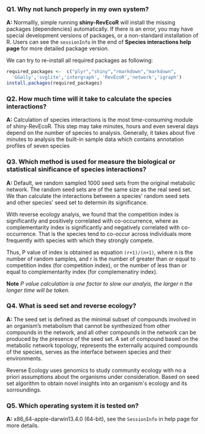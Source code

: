### Q1. Why not lunch properly in my own system?

**A:** Normallly, simple running **shiny-RevEcoR** will install the missing packages (dependencies) automatically. If there is an error, you may have special development versions of packages, or a non-standard installation of R. Users can see the `sessionInfo` in the end of **Species interactions help page** for more detailed package version.

We can try to re-install all required packages as following:

```r
required_packages <-  c("plyr","shiny","rmarkdown","markdown",
  'GGally','svglite','intergraph', 'RevEcoR','network','igraph')
install.packages(required_packages)
```

### Q2. How much time will it take to calculate the species interactions? 

**A:** Calculation of species interactions is the most time-consuming module of shiny-RevEcoR. This step may take minutes, hours and even several days depend on the number of species to analysis. Generally, it takes about five minutes to analysis the built-in sample data which contains annotation profiles of seven species

### Q3. Which method is used for measure the biological or statistical sinificance of species interactions?

**A:** Default, we random sampled 1000 seed sets from the original metabolic network. The random seed sets are of the same size as the real seed set. We than calculate the interactions between a species' random seed sets and other species' seed set to determin its significance.

With reverse ecology analyis, we found that the competition index is significantly and positively correlated with co-occurrence, where as complementarity index is significantly and negatively correlated with co-occurrence. That is the species tend to co-occur across individuals more frequently with species with which they strongly compete. 

Thus, P value of index is obtained as equation `(r+1)/(n+1)`, where n is the number of random samples,  and r is the number of greater than or equal to competition index (for competition index),  or  the number of less than or equal to complementarity index (for complemenatiry index).

**Note** *P value calculation is one factor to slow our analyis,  the larger n the longer time will be taken.* 

### Q4. What is seed set and reverse ecology?

**A:** The seed set is defined as the minimal subset of compounds involved in an organism’s metabolism that cannot be synthesized from other compounds in the network, and all other compounds in the network can be produced by the presence of the seed set. A set of compound based on the metabolic network topology, represents the externally acquired compounds of the species, serves as the interface between species and their environments.

Reverse Ecology uses genomics to study community ecology with no a priori assumptions about the organisms under consideration. Based on seed set algorithm to obtain novel insights into an organism's ecology and its sorroundings. 

### Q5. Which operating system it is tested on?

**A:** x86_64-apple-darwin13.4.0 (64-bit), see the `SessionInfo` in help page for more details.


